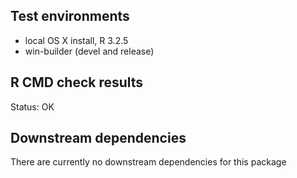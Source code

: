 Test environments
-----------------

-   local OS X install, R 3.2.5
-   win-builder (devel and release)

R CMD check results
-------------------

Status: OK

Downstream dependencies
-----------------------

There are currently no downstream dependencies for this package
